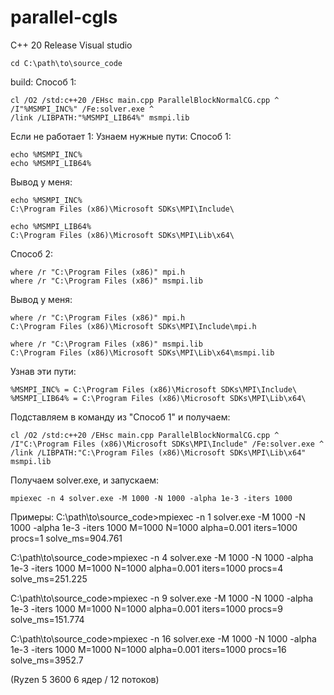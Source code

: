 # parallel-cgls
C++ 20
Release
Visual studio

	cd C:\path\to\source_code

build:
	Способ 1:
	
	cl /O2 /std:c++20 /EHsc main.cpp ParallelBlockNormalCG.cpp ^
  	/I"%MSMPI_INC%" /Fe:solver.exe ^
	/link /LIBPATH:"%MSMPI_LIB64%" msmpi.lib

Если не работает 1:
	Узнаем нужные пути:	
		Cпособ 1:
		
	echo %MSMPI_INC%
	echo %MSMPI_LIB64%
			
Вывод у меня:
	
	echo %MSMPI_INC%
	C:\Program Files (x86)\Microsoft SDKs\MPI\Include\

	echo %MSMPI_LIB64%
	C:\Program Files (x86)\Microsoft SDKs\MPI\Lib\x64\
		
Способ 2:
	
	where /r "C:\Program Files (x86)" mpi.h
	where /r "C:\Program Files (x86)" msmpi.lib
		
Вывод у меня:

	where /r "C:\Program Files (x86)" mpi.h
	C:\Program Files (x86)\Microsoft SDKs\MPI\Include\mpi.h

	where /r "C:\Program Files (x86)" msmpi.lib
	C:\Program Files (x86)\Microsoft SDKs\MPI\Lib\x64\msmpi.lib
		
Узнав эти пути:

	%MSMPI_INC% = C:\Program Files (x86)\Microsoft SDKs\MPI\Include\
	%MSMPI_LIB64% = C:\Program Files (x86)\Microsoft SDKs\MPI\Lib\x64\
Подставляем в команду из "Способ 1" и получаем:

	cl /O2 /std:c++20 /EHsc main.cpp ParallelBlockNormalCG.cpp ^
	/I"C:\Program Files (x86)\Microsoft SDKs\MPI\Include" /Fe:solver.exe ^
 	/link /LIBPATH:"C:\Program Files (x86)\Microsoft SDKs\MPI\Lib\x64" msmpi.lib

Получаем solver.exe, и запускаем:

	mpiexec -n 4 solver.exe -M 1000 -N 1000 -alpha 1e-3 -iters 1000


Примеры:
C:\path\to\source_code>mpiexec -n 1 solver.exe -M 1000 -N 1000 -alpha 1e-3 -iters 1000
 M=1000 N=1000 alpha=0.001 iters=1000 procs=1 solve_ms=904.761

C:\path\to\source_code>mpiexec -n 4 solver.exe -M 1000 -N 1000 -alpha 1e-3 -iters 1000
 M=1000 N=1000 alpha=0.001 iters=1000 procs=4 solve_ms=251.225

C:\path\to\source_code>mpiexec -n 9 solver.exe -M 1000 -N 1000 -alpha 1e-3 -iters 1000
 M=1000 N=1000 alpha=0.001 iters=1000 procs=9 solve_ms=151.774

C:\path\to\source_code>mpiexec -n 16 solver.exe -M 1000 -N 1000 -alpha 1e-3 -iters 1000
 M=1000 N=1000 alpha=0.001 iters=1000 procs=16 solve_ms=3952.7

(Ryzen 5 3600 6 ядер / 12 потоков)
